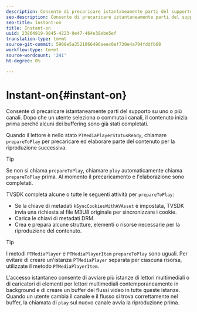 ```yaml
---
description: Consente di precaricare istantaneamente parti del supporto su uno o più canali. Dopo che un utente seleziona o commuta i canali, il contenuto inizia prima perché alcuni dei buffering sono già stati completati.
seo-description: Consente di precaricare istantaneamente parti del supporto su uno o più canali. Dopo che un utente seleziona o commuta i canali, il contenuto inizia prima perché alcuni dei buffering sono già stati completati.
seo-title: Instant-on
title: Instant-on
uuid: 23864919-9045-4223-9e47-464e38ebe5ef
translation-type: tm+mt
source-git-commit: 5908e5a3521966496aeec0ef730e4a704fddfb68
workflow-type: tm+mt
source-wordcount: '241'
ht-degree: 0%

---
```



# Instant-on{#instant-on}

Consente di precaricare istantaneamente parti del supporto su uno o più canali. Dopo che un utente seleziona o commuta i canali, il contenuto inizia prima perché alcuni dei buffering sono già stati completati.

Quando il lettore è nello stato `PTMediaPlayerStatusReady`, chiamare `prepareToPlay` per precaricare ed elaborare parte del contenuto per la riproduzione successiva.

>[!TIP]
>
>Se non si chiama `prepareToPlay`, chiamare `play` automaticamente chiama `prepareToPlay` prima. Al momento il precaricamento e l&#39;elaborazione sono completati.

TVSDK completa alcune o tutte le seguenti attività per `prepareToPlay`:

* Se la chiave di metadati `kSyncCookiesWithAVAsset` è impostata, TVSDK invia una richiesta al file M3U8 originale per sincronizzare i cookie.
* Carica le chiavi di metadati DRM.
* Crea e prepara alcune strutture, elementi o risorse necessarie per la riproduzione del contenuto.

>[!TIP]
>
>I metodi `PTMediaPlayer` e `PTMediaPlayerItem` `prepareToPlay` sono uguali. Per evitare di creare un&#39;istanza `PTMediaPlayer` separata per ciascuna risorsa, utilizzate il metodo `PTMediaPlayerItem`.

L&#39;accesso istantaneo consente di avviare più istanze di lettori multimediali o di caricatori di elementi per lettori multimediali contemporaneamente in background e di creare un buffer dei flussi video in tutte queste istanze. Quando un utente cambia il canale e il flusso si trova correttamente nel buffer, la chiamata di `play` sul nuovo canale avvia la riproduzione prima.
